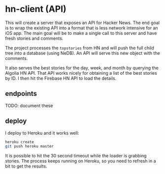 # hn-client (API)

This will create a server that exposes an API for Hacker News.  The end goal is to wrap the existing API into a format that is less network intensive for an iOS app.  The main goal will be to make a single call to this server and have fresh stories and comments.

The project processes the `topstories` from HN and will push the full child tree into a database (using NeDB).  An API will serve this new object with the comments.

It also serves the best stories for the day, week, and month by querying the Algolia HN API.  That API works nicely for obtaining a list of the best stories by ID.  I then hit the Firebase HN API to load the details.

## endpoints

TODO: document these

## deploy

I deploy to Heroku and it works well:

```bash
heroku create
git push heroku master
```

It is possible to hit the 30 second timeout while the loader is grabbing stories.  The process keeps running on Heroku, so you need to refresh in a bit to get the results.
